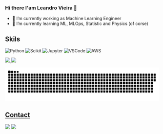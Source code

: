 ### Hi there I'am Leandro Vieira 👋

- 🔭 I’m currently working as Machine Learning Engineer
- 🌱 I’m currently learning ML, MLOps, Statistic and Physics (of corse)
##

## Skils
![Python](https://img.shields.io/badge/Python-FFD43B?style=for-the-badge&logo=python&logoColor=darkgreen)
![Scikit](https://img.shields.io/badge/scikit_learn-F7931E?style=for-the-badge&logo=scikit-learn&logoColor=white)
![Jupyter](https://img.shields.io/badge/Jupyter-F37626.svg?&style=for-the-badge&logo=Jupyter&logoColor=white)
![VSCode](https://img.shields.io/badge/Visual_Studio-5C2D91?style=for-the-badge&logo=visual%20studio&logoColor=white)
![AWS](https://img.shields.io/badge/Amazon_AWS-FF9900?style=for-the-badge&logo=amazonaws&logoColor=white)

 <div>
  <a href="https://github.com/leandro-vs">
  <img height="180em" src="https://github-readme-stats.vercel.app/api?username=leandro-vs&show_icons=true&theme=tokyonight&include_all_commits=true&count_private=true"/>
  <img height="180em" src="https://github-readme-stats.vercel.app/api/top-langs/?username=leandro-vs&layout=compact&langs_count=7&theme=tokyonight"/>
</div>
  
 ![Snake animation](https://github.com/leandro-vs/leandro-vs/blob/output/github-contribution-grid-snake.svg)
 
 ## Contact
 
 <div>
    <a href="https://mail.google.com/mail/u/0/#inbox" target="_blank"><img src="https://img.shields.io/badge/Gmail-D14836?style=for-the-badge&logo=gmail&logoColor=white"></a>
    <a href="https://www.linkedin.com/in/leandro-vieira-/" target="_blank"><img src="https://img.shields.io/badge/LinkedIn-0077B5?style=for-the-badge&logo=linkedin&logoColor=white"></a>
 </div>
 
